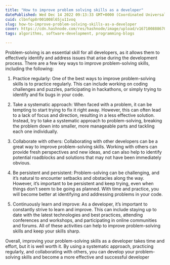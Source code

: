 ```yaml
---
title: "How to improve problem solving skills as a developer"
datePublished: Wed Dec 14 2022 09:13:33 GMT+0000 (Coordinated Universal Time)
cuid: clbnfqp8r001008l65ju11voq
slug: how-to-improve-problem-solving-skills-as-a-developer
cover: https://cdn.hashnode.com/res/hashnode/image/upload/v1671008886700/2lJ3hOJWi.jpg
tags: algorithms, software-development, programming-blogs

---
```


Problem-solving is an essential skill for all developers, as it allows them to effectively identify and address issues that arise during the development process. There are a few key ways to improve problem-solving skills, including the following:

1.  Practice regularly: One of the best ways to improve problem-solving skills is to practice regularly. This can include working on coding challenges and puzzles, participating in hackathons, or simply trying to identify and fix bugs in your code.
    
2.  Take a systematic approach: When faced with a problem, it can be tempting to start trying to fix it right away. However, this can often lead to a lack of focus and direction, resulting in a less effective solution. Instead, try to take a systematic approach to problem-solving, breaking the problem down into smaller, more manageable parts and tackling each one individually.
    
3.  Collaborate with others: Collaborating with other developers can be a great way to improve problem-solving skills. Working with others can provide fresh perspectives and new ideas, and can also help to identify potential roadblocks and solutions that may not have been immediately obvious.
    
4.  Be persistent and persistent: Problem-solving can be challenging, and it’s natural to encounter setbacks and obstacles along the way. However, it’s important to be persistent and keep trying, even when things don’t seem to be going as planned. With time and practice, you will become better at identifying and addressing problems in your code.
    
5.  Continuously learn and improve: As a developer, it’s important to constantly strive to learn and improve. This can include staying up to date with the latest technologies and best practices, attending conferences and workshops, and participating in online communities and forums. All of these activities can help to improve problem-solving skills and keep your skills sharp.
    

Overall, improving your problem-solving skills as a developer takes time and effort, but it is well worth it. By using a systematic approach, practicing regularly, and collaborating with others, you can develop your problem-solving skills and become a more effective and successful developer